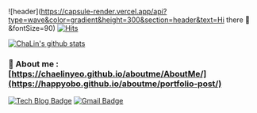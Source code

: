![header](https://capsule-render.vercel.app/api?type=wave&color=gradient&height=300&section=header&text=Hi there 👋&fontSize=90)
[![Hits](https://hits.seeyoufarm.com/api/count/incr/badge.svg?url=https%3A%2F%2Fgithub.com%2FChaeLinYeo&count_bg=%2379C83D&title_bg=%23555555&icon=&icon_color=%23E7E7E7&title=hits&edge_flat=false)](https://hits.seeyoufarm.com)

[![ChaLin's github stats](https://github-readme-stats.vercel.app/api?username=ChaeLinYeo)](https://github.com/anuraghazra/github-readme-stats)

### 💬 About me : [https://chaelinyeo.github.io/aboutme/AboutMe/](https://happyobo.github.io/aboutme/portfolio-post/)
<!--
**ChaeLinYeo/ChaeLinYeo** is a ✨ _special_ ✨ repository because its `README.md` (this file) appears on your GitHub profile.

Here are some ideas to get you started:

- 🔭 I’m currently working on ...
- 🌱 I’m currently learning ...
- 👯 I’m looking to collaborate on ...
- 🤔 I’m looking for help with ...
- 💬 Ask me about ...
- 📫 How to reach me: ...
- 😄 Pronouns: ...
- ⚡ Fun fact: ...
-->
[![Tech Blog Badge](http://img.shields.io/badge/-Tech%20blog-black?style=flat-square&logo=github&link=https://zzsza.github.io/)](https://chaelinyeo.github.io/)
[![Gmail Badge](https://img.shields.io/badge/Gmail-d14836?style=flat-square&logo=Gmail&logoColor=white&link=mailto:snugyun01@gmail.com)](mailto:gomgomtoto@gmail.com)
